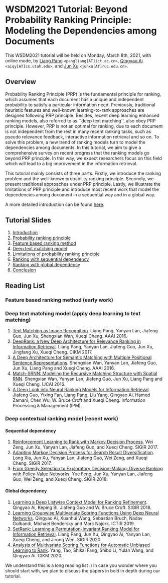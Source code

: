 # WSDM2021 Tutorial: Beyond Probability Ranking Principle: Modeling the Dependencies among Documents

This WSDM2021 tutorial will be held on Monday, March 8th, 2021, with online mode, by [Liang Pang](http://www.bigdatalab.ac.cn/~pangliang/) `<pangliang[AT]ict.ac.cn>`, [Qingyao Ai](http://ir.aiqingyao.org/) `<aiqy[AT]cs.utah.edu>`, and [Jun Xu](http://ai.ruc.edu.cn/academicfaculty/20191112002.html) `<junxu[AT]ruc.edu.cn>`. 

## Overview
Probability Ranking Principle (PRP) is the fundamental principle for ranking, which assumes that each document has a unique and independent probability to satisfy a particular information need. Previously, traditional heuristic features and well-known learning-to-rank approaches are designed following PRP principle. Besides, recent deep learning enhanced ranking models, also referred to as ``deep text matching'', also obey PRP principle. However, PRP is not an optimal for ranking, due to each document is not independent from the rest in many recent ranking tasks, such as pseudo relevance feedback, interactive information retrieval and so on. 
To solve this problem, a new trend of ranking models turn to model the dependencies among documents. In this tutorial, we aim to give a comprehensive survey on recent progress that the ranking models go beyond PRP principle. In this way, we expect researchers focus on this field which will lead to a big improvement in the information retrieval.

This tutorial mainly consists of three parts. Firstly, we introduce the ranking problem and the well-known probability ranking principle. Secondly, we present traditional approaches under PRP principle. Lastly, we illustrate the limitations of PRP principle and introduce most recent work that model the dependencies among document in a sequential way and in a global way.

A more detailed introduction can be found [here](docs/wsdm2021-tutorial.pdf).

## Tutorial Slides

<!-- #### **NEW: All the slides are available now!** -->
<!-- We recommend reading our draft slides before the tutorial. We may have some minor last-minute changes, so please check out the latest version before the live session. -->

1. [Introduction](slides/Part1-Introduction.pdf)
1. [Probability ranking principle](slides/part2-prp.pdf)
1. [Feature based ranking method](slides/part3-feature-based-ranking-method.pdf)
1. [Deep text matching model](slides/part4-deep-text-matching-model.pdf)
1. [Limitations of probability ranking principle](slides/part5-prp-limitation.pdf)
1. [Ranking with sequential dependency](slides/part6-sequential-ranking.pdf)
1. [Ranking with global dependency](slides/part7-global-ranking.pdf)
1. [Conclusion](slides/part8-conclusion.pdf)

## Reading List

### Feature based ranking method (early work)

### Deep text matching model (apply deep learning to text matching)
1. [Text Matching as Image Recognition](https://arxiv.org/pdf/1602.06359). Liang Pang, Yanyan Lan, Jiafeng Guo, Jun Xu, Shengxian Wan, Xueqi Cheng. AAAI 2016.
1. [DeepRank: a New Deep Architecture for Relevance Ranking in Information Retrieval](https://arxiv.org/pdf/1710.05649). Liang Pang, Yanyan Lan, Jiafeng Guo, Jun Xu, Jingfang Xu, Xueqi Cheng. CIKM 2017.
1. [A Deep Architecture for Semantic Matching with Multiple Positional Sentence Representations](https://arxiv.org/pdf/1511.08277). Shengxian Wan, Yanyan Lan, Jiafeng Guo, Jun Xu, Liang Pang and Xueqi Cheng. AAAI 2016.
1. [Match-SRNN: Modeling the Recursive Matching Structure with Spatial RNN](https://arxiv.org/pdf/1604.04378). Shengxian Wan, Yanyan Lan, Jiafeng Guo, Jun Xu, Liang Pang and Xueqi Cheng. IJCAI 2016.
1. [A Deep Look into Neural Ranking Models for Information Retrieval](https://doi.org/10.1016/j.ipm.2019.102067). Jiafeng Guo, Yixing Fan, Liang Pang, Liu Yang, Qingyao Ai, Hamed Zamani, Chen Wu, W. Bruce Croft and Xueqi Cheng. Information Processing & Management (IPM).

### Deep contextual ranking model (recent work)
#### Sequential dependency
1. [Reinforcement Learning to Rank with Markov Decision Process](https://dl.acm.org/doi/10.1145/3077136.3080685). Wei Zeng, Jun Xu, Yanyan Lan, Jiafeng Guo, and Xueqi Cheng. SIGIR 2017.
1. [Adapting Markov Decision Process for Search Result Diversification](https://dl.acm.org/doi/10.1145/3077136.3080775). Long Xia, Jun Xu, Yanyan Lan, Jiafeng Guo, Wei Zeng, and Xueqi Cheng. SIGIR 2017.
1. [From Greedy Selection to Exploratory Decision-Making: Diverse Ranking with Policy-Value Networks](https://dl.acm.org/doi/10.1145/3209978.3209979). Yue Feng, Jun Xu, Yanyan Lan, Jiafeng Guo, Wei Zeng, and Xueqi Cheng. SIGIR 2018.
#### Global dependency
1. [Learning a Deep Listwise Context Model for Ranking Refinement](https://arxiv.org/pdf/1804.05936.pdf). Qingyao Ai, Keping Bi, Jiafeng Guo and W. Bruce Croft. SIGIR 2018.
1. [Learning Groupwise Multivariate Scoring Functions Using Deep Neural Networks](https://arxiv.org/abs/1811.04415). Qingyao Ai, Xuanhui Wang, Sebastian Bruch, Nadav Golbandi, Michael Bendersky and Marc Najork. ICTIR 2019.
1. [SetRank: Learning a Permutation-Invariant Ranking Model for Information Retrieval](https://arxiv.org/pdf/1912.05891). Liang Pang, Jun Xu, Qingyao Ai, Yanyan Lan, Xueqi Cheng, and Jirong Wen. SIGIR 2020.
1. [Analysis of Multivariate Scoring Functions for Automatic Unbiased Learning to Rank](https://arxiv.org/abs/2008.09061v1). Yang, Tao, Shikai Fang, Shibo Li, Yulan Wang, and Qingyao Ai. CIKM 2020.

We understand this is a long reading list :) In case you wonder where you should start with, we plan to discuss the papers in bold in depth during our tutorial.

